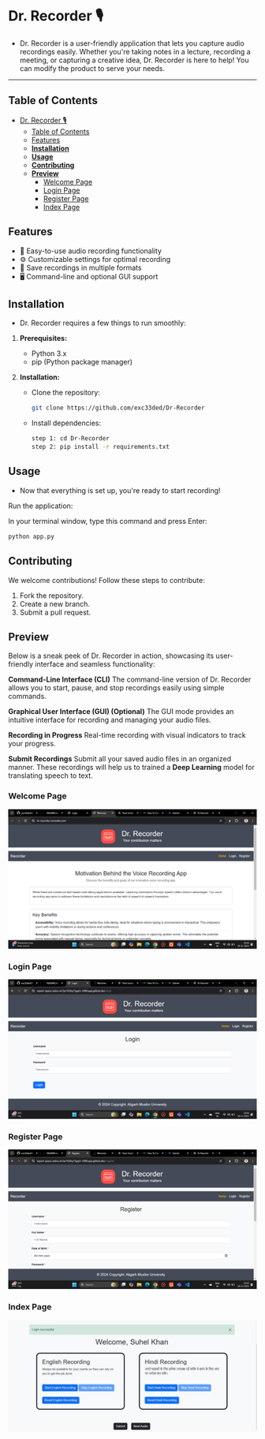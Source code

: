 # Dr. Recorder 🎙️

- Dr. Recorder is a user-friendly application that lets you capture audio recordings easily.  Whether you're taking notes in a lecture, recording a meeting, or capturing a creative idea, Dr. Recorder is here to help! You can modify the product to serve your needs.

---  
## Table of Contents
- [Dr. Recorder 🎙️](#dr-recorder-️)
  - [Table of Contents](#table-of-contents)
  - [Features](#features)
  - [**Installation**](#installation)
  - [**Usage**](#usage)
  - [**Contributing**](#contributing)
  - [**Preview**](#preview)
    - [Welcome Page](#welcome-page)
    - [Login Page](#login-page)
    - [Register Page](#register-page)
    - [Index Page](#index-page)

## Features
- 🎤 Easy-to-use audio recording functionality
- ⚙️ Customizable settings for optimal recording
- 📁 Save recordings in multiple formats
- 🖥️ Command-line and optional GUI support

## **Installation**
- Dr. Recorder requires a few things to run smoothly:
1. **Prerequisites:**
   - Python 3.x
   - pip (Python package manager)

2. **Installation:**
   - Clone the repository:
     ```bash
     git clone https://github.com/exc33ded/Dr-Recorder
     ```
   - Install dependencies:
     ```bash
     step 1: cd Dr-Recorder
     step 2: pip install -r requirements.txt
     ```

## **Usage**
- Now that everything is set up, you're ready to start recording!

Run the application:

In your terminal window, type this command and press Enter:

```bash
python app.py
```

## **Contributing**
We welcome contributions! Follow these steps to contribute:

1. Fork the repository.
2. Create a new branch.
3. Submit a pull request.

## **Preview**
Below is a sneak peek of Dr. Recorder in action, showcasing its user-friendly interface and seamless functionality:

**Command-Line Interface (CLI)**
The command-line version of Dr. Recorder allows you to start, pause, and stop recordings easily using simple commands.

**Graphical User Interface (GUI) (Optional)**
The GUI mode provides an intuitive interface for recording and managing your audio files.

**Recording in Progress**
Real-time recording with visual indicators to track your progress.

**Submit Recordings**
Submit all your saved audio files in an organized manner. These recordings will help us to trained a **Deep Learning** model for translating speech to text.

### Welcome Page
![alt text](image.png)

### Login Page
![alt text](image-1.png)

### Register Page
![alt text](image-2.png)

### Index Page

![alt text](image-3.png)